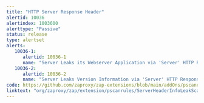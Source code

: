 ```yaml
---
title: "HTTP Server Response Header"
alertid: 10036
alertindex: 1003600
alerttype: "Passive"
status: release
type: alertset
alerts:
   10036-1:
      alertid: 10036-1
      name: "Server Leaks its Webserver Application via 'Server' HTTP Response Header Field"
   10036-2:
      alertid: 10036-2
      name: "Server Leaks Version Information via 'Server' HTTP Response Header Field"
code: https://github.com/zaproxy/zap-extensions/blob/main/addOns/pscanrules/src/main/java/org/zaproxy/zap/extension/pscanrules/ServerHeaderInfoLeakScanRule.java
linktext: "org/zaproxy/zap/extension/pscanrules/ServerHeaderInfoLeakScanRule.java"
---
```

